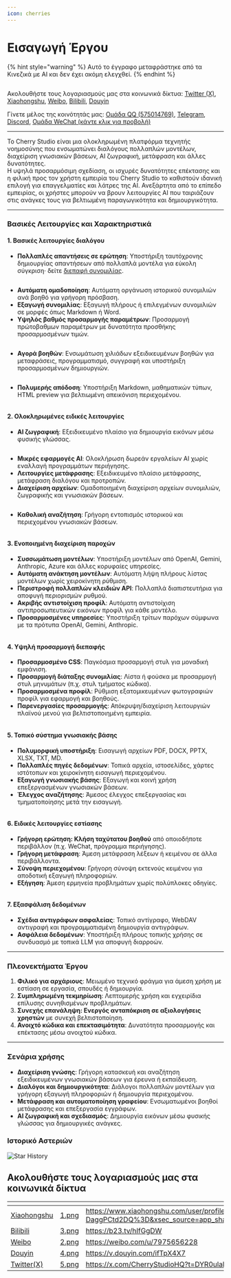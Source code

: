```yaml
---
icon: cherries
---
```

# Εισαγωγή Έργου


{% hint style="warning" %}
Αυτό το έγγραφο μεταφράστηκε από τα Κινεζικά με AI και δεν έχει ακόμη ελεγχθεί.
{% endhint %}




<figure><img src=".gitbook/assets/docs-readme-banner1.png" alt=""><figcaption></figcaption></figure>

Ακολουθήστε τους λογαριασμούς μας στα κοινωνικά δίκτυα: [Twitter (X)](https://x.com/CherryStudioHQ), [Xiaohongshu](https://www.xiaohongshu.com/user/profile/662b6853000000000b031d9a), [Weibo](https://weibo.com/u/7975656228), [Bilibili](https://space.bilibili.com/3546657515898892), [Douyin](https://www.douyin.com/user/MS4wLjABAAAAmw9A54m5J0hHVMQY5eGrVJ-EHDoOS0hgJ6M1F9MN2Tn2V163A0xrC4_KVzfmQSxC)

Γίνετε μέλος της κοινότητάς μας: [Ομάδα QQ (575014769)](https://qm.qq.com/q/lo0D4qVZKi), [Telegram](https://t.me/CherryStudioAI), [Discord](https://discord.gg/wez8HtpxqQ), [Ομάδα WeChat (κάντε κλικ για προβολή)](https://www.cherry-ai.com/#Community)

***

Το Cherry Studio είναι μια ολοκληρωμένη πλατφόρμα τεχνητής νοημοσύνης που ενσωματώνει διαλόγους πολλαπλών μοντέλων, διαχείριση γνωσιακών βάσεων, AI ζωγραφική, μετάφραση και άλλες δυνατότητες.  
Η υψηλά προσαρμόσιμη σχεδίαση, οι ισχυρές δυνατότητες επέκτασης και η φιλική προς τον χρήστη εμπειρία του Cherry Studio το καθιστούν ιδανική επιλογή για επαγγελματίες και λάτρες της AI. Ανεξάρτητα από το επίπεδο εμπειρίας, οι χρήστες μπορούν να βρουν λειτουργίες AI που ταιριάζουν στις ανάγκες τους για βελτιωμένη παραγωγικότητα και δημιουργικότητα.

***

### **Βασικές Λειτουργίες και Χαρακτηριστικά**

#### **1. Βασικές λειτουργίες διαλόγου**

* **Πολλαπλές απαντήσεις σε ερώτηση**: Υποστήριξη ταυτόχρονης δημιουργίας απαντήσεων από πολλαπλά μοντέλα για εύκολη σύγκριση· δείτε [διεπαφή συνομιλίας](cherrystudio/preview/chat.md).

<figure><img src=".gitbook/assets/docs-readme-1 (1).png" alt=""><figcaption></figcaption></figure>

* **Αυτόματη ομαδοποίηση**: Αυτόματη οργάνωση ιστορικού συνομιλιών ανά βοηθό για γρήγορη πρόσβαση.
* **Εξαγωγή συνομιλίας**: Εξαγωγή πλήρους ή επιλεγμένων συνομιλιών σε μορφές όπως Markdown ή Word.
* **Υψηλός βαθμός προσαρμογής παραμέτρων**: Προσαρμογή πρώτοβαθμων παραμέτρων με δυνατότητα προσθήκης προσαρμοσμένων τιμών.

<figure><img src=".gitbook/assets/docs-readme-2 (2).png" alt=""><figcaption></figcaption></figure>

* **Αγορά βοηθών**: Ενσωμάτωση χιλιάδων εξειδικευμένων βοηθών για μεταφράσεις, προγραμματισμό, συγγραφή και υποστήριξη προσαρμοσμένων δημιουργιών.

<figure><img src=".gitbook/assets/docs-readme-4.png" alt=""><figcaption></figcaption></figure>

* **Πολυμερής απόδοση**: Υποστήριξη Markdown, μαθηματικών τύπων, HTML preview για βελτιωμένη απεικόνιση περιεχομένου.

<figure><img src=".gitbook/assets/docs-readme-3 (1).png" alt=""><figcaption></figcaption></figure>

#### **2. Ολοκληρωμένες ειδικές λειτουργίες**

* **AI ζωγραφική**: Εξειδικευμένο πλαίσιο για δημιουργία εικόνων μέσω φυσικής γλώσσας.

<figure><img src=".gitbook/assets/docs-readme-5.png" alt=""><figcaption></figcaption></figure>

* **Μικρές εφαρμογές AI**: Ολοκλήρωση δωρεάν εργαλείων AI χωρίς εναλλαγή προγραμμάτων περιήγησης.
* **Λειτουργίες μετάφρασης**: Εξειδικευμένο πλαίσιο μετάφρασης, μετάφραση διαλόγου και προτροπών.
* **Διαχείριση αρχείων**: Ομαδοποιημένη διαχείριση αρχείων συνομιλιών, ζωγραφικής και γνωσιακών βάσεων.

<figure><img src=".gitbook/assets/docs-readme-6.png" alt=""><figcaption></figcaption></figure>

* **Καθολική αναζήτηση**: Γρήγορη εντοπισμός ιστορικού και περιεχομένου γνωσιακών βάσεων.

<figure><img src=".gitbook/assets/docs-readme-7.png" alt=""><figcaption></figcaption></figure>

#### **3. Ενοποιημένη διαχείριση παροχών**

* **Συσσωμάτωση μοντέλων**: Υποστήριξη μοντέλων από OpenAI, Gemini, Anthropic, Azure και άλλες κορυφαίες υπηρεσίες.
* **Αυτόματη ανάκτηση μοντέλων**: Αυτόματη λήψη πλήρους λίστας μοντέλων χωρίς χειροκίνητη ρύθμιση.
* **Περιστροφή πολλαπλών κλειδιών API**: Πολλαπλά διαπιστευτήρια για αποφυγή περιορισμών ρυθμού.
* **Ακριβής αντιστοίχιση προφίλ**: Αυτόματη αντιστοίχιση αντιπροσωπευτικών εικόνων προφίλ για κάθε μοντέλο.
* **Προσαρμοσμένες υπηρεσίες**: Υποστήριξη τρίτων παρόχων σύμφωνα με τα πρότυπα OpenAI, Gemini, Anthropic.

<figure><img src=".gitbook/assets/docs-readme-8.png" alt=""><figcaption></figcaption></figure>

#### **4. Υψηλή προσαρμογή διεπαφής**

* **Προσαρμοσμένο CSS**: Παγκόσμια προσαρμογή στυλ για μοναδική εμφάνιση.
* **Προσαρμογή διάταξης συνομιλίας**: Λίστα ή φούσκα με προσαρμογή στυλ μηνυμάτων (π.χ. στυλ τμήματος κώδικα).
* **Προσαρμοσμένα προφίλ**: Ρύθμιση εξατομικευμένων φωτογραφιών προφίλ για εφαρμογή και βοηθούς.
* **Παρενεργασίες προσαρμογής**: Απόκρυψη/διαχείριση λειτουργιών πλαϊνού μενού για βελτιστοποιημένη εμπειρία.

<figure><img src=".gitbook/assets/docs-readme-9.png" alt=""><figcaption></figcaption></figure>

#### **5. Τοπικό σύστημα γνωσιακής βάσης**

* **Πολυμορφική υποστήριξη**: Εισαγωγή αρχείων PDF, DOCX, PPTX, XLSX, TXT, MD.
* **Πολλαπλές πηγές δεδομένων**: Τοπικά αρχεία, ιστοσελίδες, χάρτες ιστότοπων και χειροκίνητη εισαγωγή περιεχομένου.
* **Εξαγωγή γνωσιακής βάσης**: Εξαγωγή και κοινή χρήση επεξεργασμένων γνωσιακών βάσεων.
* **Έλεγχος αναζήτησης**: Άμεσος έλεγχος επεξεργασίας και τμηματοποίησης μετά την εισαγωγή.

<figure><img src=".gitbook/assets/docs-readme-10.png" alt=""><figcaption></figcaption></figure>

#### **6. Ειδικές λειτουργίες εστίασης**

* **Γρήγορη ερώτηση: Κλήση ταχύτατου βοηθού** από οποιοδήποτε περιβάλλον (π.χ. WeChat, πρόγραμμα περιήγησης).
* **Γρήγορη μετάφραση**: Άμεση μετάφραση λέξεων ή κειμένου σε άλλα περιβάλλοντα.
* **Σύνοψη περιεχομένου**: Γρήγορη σύνοψη εκτενούς κειμένου για αποδοτική εξαγωγή πληροφοριών.
* **Εξήγηση**: Άμεση ερμηνεία προβλημάτων χωρίς πολύπλοκες οδηγίες.

<figure><img src=".gitbook/assets/docs-readme-11.png" alt=""><figcaption></figcaption></figure>

#### **7. Εξασφάλιση δεδομένων**

* **Σχέδια αντιγράφων ασφαλείας**: Τοπικό αντίγραφο, WebDAV αντιγραφή και προγραμματισμένη δημιουργία αντιγράφων.
* **Ασφάλεια δεδομένων**: Υποστήριξη πλήρους τοπικής χρήσης σε συνδυασμό με τοπικά LLM για αποφυγή διαρροών.

***

### **Πλεονεκτήματα Έργου**

1. **Φιλικό για αρχάριους**: Μειωμένο τεχνικό φράγμα για άμεση χρήση με εστίαση σε εργασία, σπουδές ή δημιουργία.
2. **Συμπληρωμένη τεκμηρίωση**: Λεπτομερής χρήση και εγχειρίδια επίλυσης συνηθισμένων προβλημάτων.
3. **Συνεχής επανάληψη: Ενεργός ανταπόκριση σε αξιολογήσεις χρηστών** με συνεχή βελτιστοποίηση.
4. **Ανοιχτό κώδικα και επεκτασιμότητα**: Δυνατότητα προσαρμογής και επέκτασης μέσω ανοιχτού κώδικα.

***

### **Σενάρια χρήσης**

* **Διαχείριση γνώσης**: Γρήγορη κατασκευή και αναζήτηση εξειδικευμένων γνωσιακών βάσεων για έρευνα ή εκπαίδευση.
* **Διαλόγοι και δημιουργικότητα**: Διάλογοι πολλαπλών μοντέλων για γρήγορη εξαγωγή πληροφοριών ή δημιουργία περιεχομένου.
* **Μετάφραση και αυτοματοποίηση γραφείου**: Ενσωματωμένοι βοηθοί μετάφρασης και επεξεργασία εγγράφων.
* **AI ζωγραφική και σχεδιασμός**: Δημιουργία εικόνων μέσω φυσικής γλώσσας για δημιουργικές ανάγκες.

### Ιστορικό Αστεριών

![Star History](https://urlscan.io/liveshot/?width=1300\&height=620\&url=https://cherrystarhistory.ocool.online/)

## Ακολουθήστε τους λογαριασμούς μας στα κοινωνικά δίκτυα

<table data-view="cards"><thead><tr><th></th><th data-hidden data-card-cover data-type="files"></th><th data-hidden data-card-target data-type="content-ref"></th></tr></thead><tbody><tr><td><a href="https://www.xiaohongshu.com/user/profile/662b6853000000000b031d9a?xsec_token=YB_1nKvlH4r5hPYVVbbsNHF8Y6n6AKlm5-DaggPCtd2DQ%3D&#x26;xsec_source=app_share&#x26;xhsshare=CopyLink&#x26;appuid=662b6853000000000b031d9a&#x26;apptime=1738627324&#x26;share_id=ace5db41b5954fab8d98a2a7865a62bc&#x26;share_channel=copy_link">Xiaohongshu</a></td><td><a href=".gitbook/assets/1.png">1.png</a></td><td><a href="https://www.xiaohongshu.com/user/profile/662b6853000000000b031d9a?xsec_token=YB_1nKvlH4r5hPYVVbbsNHF8Y6n6AKlm5-DaggPCtd2DQ%3D&#x26;xsec_source=app_share&#x26;xhsshare=CopyLink&#x26;appuid=662b6853000000000b031d9a&#x26;apptime=1738627324&#x26;share_id=ace5db41b5954fab8d98a2a7865a62bc&#x26;share_channel=copy_link">https://www.xiaohongshu.com/user/profile/662b6853000000000b031d9a?xsec_token=YB_1nKvlH4r5hPYVVbbsNHF8Y6n6AKlm5-DaggPCtd2DQ%3D&#x26;xsec_source=app_share&#x26;xhsshare=CopyLink&#x26;appuid=662b6853000000000b031d9a&#x26;apptime=1738627324&#x26;share_id=ace5db41b5954fab8d98a2a7865a62bc&#x26;share_channel=copy_link</a></td></tr><tr><td><a href="https://b23.tv/hIfGgDW">Bilibili</a></td><td><a href=".gitbook/assets/3.png">3.png</a></td><td><a href="https://b23.tv/hIfGgDW">https://b23.tv/hIfGgDW</a></td></tr><tr><td><a href="https://weibo.com/u/7975656228">Weibo</a></td><td><a href=".gitbook/assets/2.png">2.png</a></td><td><a href="https://weibo.com/u/7975656228">https://weibo.com/u/7975656228</a></td></tr><tr><td><a href="https://v.douyin.com/ifTpX4X7">Douyin</a></td><td><a href=".gitbook/assets/4.png">4.png</a></td><td><a href="https://v.douyin.com/ifTpX4X7">https://v.douyin.com/ifTpX4X7</a></td></tr><tr><td><a href="https://x.com/CherryStudioHQ?t=DYR0ulaLur-bO4Us3bG79A&#x26;s=05">Twitter(X)</a></td><td><a href=".gitbook/assets/5.png">5.png</a></td><td><a href="https://x.com/CherryStudioHQ?t=DYR0ulaLur-bO4Us3bG79A&#x26;s=05">https://x.com/CherryStudioHQ?t=DYR0ulaLur-bO4Us3bG79A&#x26;s=05</a></td></tr></tbody></table>